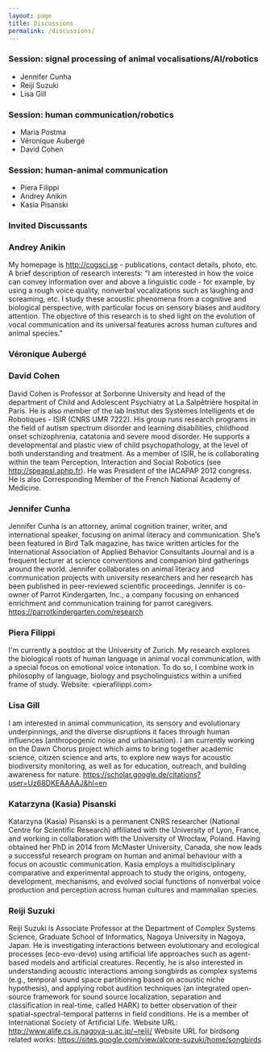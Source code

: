 ```yaml
---
layout: page
title: Discussions
permalink: /discussions/
---
```



### Session: signal processing of animal vocalisations/AI/robotics
-	Jennifer Cunha 
-	Reiji Suzuki
-	Lisa Gill


### Session: human communication/robotics
-	Maria Postma 
-	Véronique Aubergé 
- David Cohen

### Session: human-animal communication
-	Piera Filippi 
-	Andrey Anikin 
- Kasia Pisanski



### Invited Discussants

### Andrey Anikin
My homepage is <http://cogsci.se> - publications, contact details, photo, etc. A brief description of research interests: "I am interested in how the voice can convey information over and above a linguistic code - for example, by using a rough voice quality, nonverbal vocalizations such as laughing and screaming, etc. I study these acoustic phenomena from a cognitive and biological perspective, with particular focus on sensory biases and auditory attention. The objective of this research is to shed light on the evolution of vocal communication and its universal features across human cultures and animal species."

### Véronique Aubergé



###  David Cohen
David Cohen is Professor at Sorbonne University and head of the department of Child and Adolescent Psychiatry at La Salpêtrière hospital in Paris. He is also member of the lab Institut des Systèmes Intelligents et de Robotiques - ISIR (CNRS UMR 7222). His group runs research programs in the field of autism spectrum disorder and learning disabilities, childhood onset schizophrenia, catatonia and severe mood disorder. He supports a developmental and plastic view of child psychopathology, at the level of both understanding and treatment. As a member of ISIR, he is collaborating within the team Perception, Interaction and Social Robotics (see <http://speapsl.aphp.fr>). He was President of the IACAPAP 2012 congress. He is also Corresponding Member of the French National Academy of Medicine.


###  Jennifer Cunha
Jennifer Cunha is an attorney, animal cognition trainer, writer, and international speaker, focusing on animal literacy and communication. She’s been featured in Bird Talk magazine, has twice written articles for the International Association of Applied Behavior Consultants Journal and is a frequent lecturer at science conventions and companion bird gatherings around the world. Jennifer collaborates on animal literacy and communication projects with university researchers and her research has been published in peer-reviewed scientific proceedings. Jennifer is co-owner of Parrot Kindergarten, Inc., a company focusing on enhanced enrichment and communication training for parrot caregivers. 
<https://parrotkindergarten.com/research> 


### Piera Filippi 
I'm currently a postdoc at the University of Zurich. My research explores the biological roots of human language in animal vocal communication,  with a special focus on emotional voice intonation. To do so, I combine work in philosophy of language, biology and psycholinguistics within a unified frame of study.
Website: <pierafilippi.com>
 
### Lisa Gill 
I am interested in animal communication, its sensory and evolutionary underpinnings, and the diverse disruptions it faces through human influences (anthropogenic noise and urbanisation). I am currently working on the Dawn Chorus project which aims to bring together academic science, citizen science and arts, to explore new ways for acoustic biodiversity monitoring, as well as for education, outreach, and building awareness for nature.
<https://scholar.google.de/citations?user=Uz68DKEAAAAJ&hl=en>


###  Katarzyna (Kasia) Pisanski
Katarzyna (Kasia) Pisanski is a permanent CNRS researcher (National Centre for Scientific Research) affiliated with the University of Lyon, France, and working in collaboration with the University of Wrocław, Poland. Having obtained her PhD in 2014 from McMaster University, Canada, she now leads a successful research program on human and animal behaviour with a focus on acoustic communication. Kasia employs a multidisciplinary comparative and experimental approach to study the origins, ontogeny, development, mechanisms, and evolved social functions of nonverbal voice production and perception across human cultures and mammalian species.   

###  Reiji Suzuki
Reiji Suzuki is Associate Professor at the Department of Complex Systems Science, Graduate School of Informatics, Nagoya University in Nagoya, Japan. He is investigating interactions between evolutionary and ecological processes (eco-evo-devo) using artificial life approaches such as agent-based models and artificial creatures. Recently, he is also interested in understanding acoustic interactions among songbirds as complex systems (e.g., temporal sound space partitioning based on acoustic niche hypothesis), and applying robot audition techniques (an integrated open-source framework for sound source localization, separation and classification in real-time, called HARK) to better observation of their spatial-spectral-temporal patterns in field conditions. He is a member of International Society of Artificial Life.
Website URL: <http://www.alife.cs.is.nagoya-u.ac.jp/~reiji/>
Website URL for birdsong related works: <https://sites.google.com/view/alcore-suzuki/home/songbirds>







